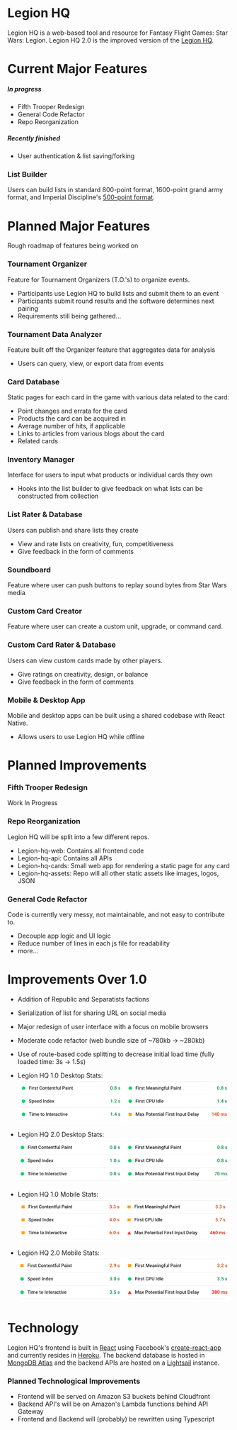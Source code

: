 # Legion HQ
Legion HQ is a web-based tool and resource for Fantasy Flight Games: Star Wars: Legion. Legion HQ 2.0 is the improved version of the [Legion HQ](https://github.com/NicholasCBrown/legion-HQ "Legion HQ 1.0 Github").

# Current Major Features
##### In progress
- Fifth Trooper Redesign
- General Code Refactor
- Repo Reorganization
##### Recently finished
- User authentication & list saving/forking
### List Builder
Users can build lists in standard 800-point format, 1600-point grand army format, and Imperial Discipline's [500-point format](https://imperialdiscipline.blog/2019/06/04/creating-a-500-point-format-for-legion/).

# Planned Major Features
Rough roadmap of features being worked on
### Tournament Organizer
Feature for Tournament Organizers (T.O.'s) to organize events.
- Participants use Legion HQ to build lists and submit them to an event
- Participants submit round results and the software determines next pairing
- Requirements still being gathered...
### Tournament Data Analyzer
Feature built off the Organizer feature that aggregates data for analysis
- Users can query, view, or export data from events
### Card Database
Static pages for each card in the game with various data related to the card:
- Point changes and errata for the card
- Products the card can be acquired in
- Average number of hits, if applicable
- Links to articles from various blogs about the card
- Related cards
### Inventory Manager
Interface for users to input what products or individual cards they own
- Hooks into the list builder to give feedback on what lists can be constructed from collection
### List Rater & Database
Users can publish and share lists they create
- View and rate lists on creativity, fun, competitiveness
- Give feedback in the form of comments
### Soundboard
Feature where user can push buttons to replay sound bytes from Star Wars media
### Custom Card Creator
Feature where user can create a custom unit, upgrade, or command card.
### Custom Card Rater & Database
Users can view custom cards made by other players.
- Give ratings on creativity, design, or balance
- Give feedback in the form of comments
### Mobile & Desktop App
Mobile and desktop apps can be built using a shared codebase with React Native.
- Allows users to use Legion HQ while offline

# Planned Improvements
### Fifth Trooper Redesign
Work In Progress
### Repo Reorganization
Legion HQ will be split into a few different repos.
- Legion-hq-web: Contains all frontend code
- Legion-hq-api: Contains all APIs
- Legion-hq-cards: Small web app for rendering a static page for any card
- Legion-hq-assets: Repo will all other static assets like images, logos, JSON
### General Code Refactor
Code is currently very messy, not maintainable, and not easy to contribute to.
- Decouple app logic and UI logic
- Reduce number of lines in each js file for readability
- more...

# Improvements Over 1.0
- Addition of Republic and Separatists factions
- Serialization of list for sharing URL on social media
- Major redesign of user interface with a focus on mobile browsers
- Moderate code refactor (web bundle size of ~780kb -> ~280kb)
- Use of route-based code splitting to decrease initial load time (fully loaded time: 3s -> 1.5s)
- Legion HQ 1.0 Desktop Stats: ![Screenshot](images/desktop1.png)

- Legion HQ 2.0 Desktop Stats: ![Screenshot](images/desktop2.png)

- Legion HQ 1.0 Mobile Stats: ![Screenshot](images/mobile1.png)

- Legion HQ 2.0 Mobile Stats: ![Screenshot](images/mobile2.png)

# Technology
Legion HQ's frontend is built in [React](https://reactjs.org/) using Facebook's [create-react-app](https://github.com/facebook/create-react-app) and currently resides in [Heroku](https://dashboard.heroku.com/). The backend database is hosted in [MongoDB Atlas](https://www.mongodb.com/cloud/atlas) and the backend APIs are hosted on a [Lightsail](https://aws.amazon.com/lightsail/) instance.
### Planned Technological Improvements
- Frontend will be served on Amazon S3 buckets behind Cloudfront
- Backend API's will be on Amazon's Lambda functions behind API Gateway
- Frontend and Backend will (probably) be rewritten using Typescript

